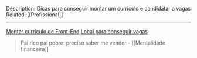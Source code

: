 Description: Dicas para conseguir montar um currículo e candidatar a vagas
Related: [[Profissional]]

---

[Montar currículo de Front-End](https://www.youtube.com/watch?v=q652jp6YVqk)
[Local para conseguir vagas](https://www.youtube.com/watch?v=x45HqcY2RV4)

> Pai rico pai pobre: preciso saber me vender - [[Mentalidade financeira]]
